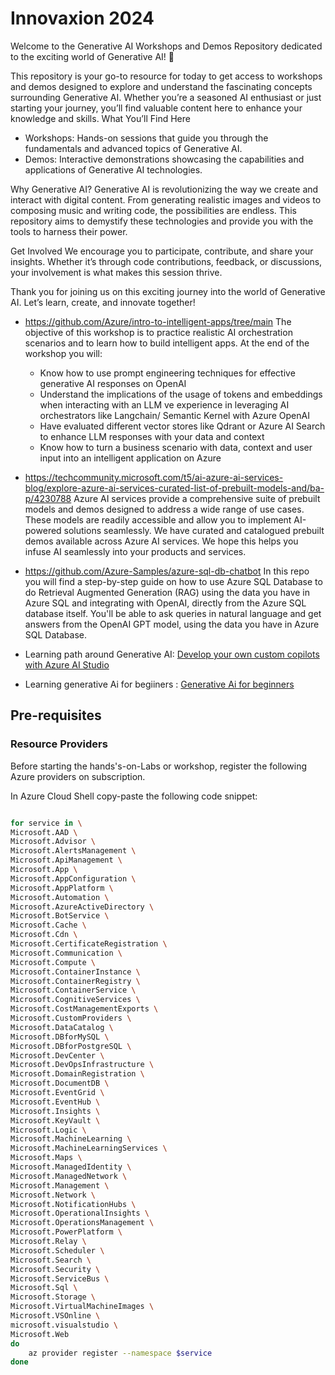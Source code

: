 # Innovaxion 2024

Welcome to the Generative AI Workshops and Demos Repository dedicated to the exciting world of Generative AI! 🎉

This repository is your go-to resource for today to get access to workshops and demos designed to explore and understand the fascinating concepts surrounding Generative AI. Whether you’re a seasoned AI enthusiast or just starting your journey, you’ll find valuable content here to enhance your knowledge and skills.
What You’ll Find Here
- Workshops: Hands-on sessions that guide you through the fundamentals and advanced topics of Generative AI.
- Demos: Interactive demonstrations showcasing the capabilities and applications of Generative AI technologies.


Why Generative AI?
Generative AI is revolutionizing the way we create and interact with digital content. From generating realistic images and videos to composing music and writing code, the possibilities are endless. This repository aims to demystify these technologies and provide you with the tools to harness their power.

Get Involved
We encourage you to participate, contribute, and share your insights. Whether it’s through code contributions, feedback, or discussions, your involvement is what makes this session thrive.

Thank you for joining us on this exciting journey into the world of Generative AI. Let’s learn, create, and innovate together!


* https://github.com/Azure/intro-to-intelligent-apps/tree/main
The objective of this workshop is to practice realistic AI orchestration scenarios and to learn how to build intelligent apps. At the end of the workshop you will:
  * Know how to use prompt engineering techniques for effective generative AI responses on OpenAI
  * Understand the implications of the usage of tokens and embeddings when interacting with an LLM  ve experience in leveraging AI orchestrators like Langchain/ Semantic Kernel with Azure OpenAI
  * Have evaluated different vector stores like Qdrant or Azure AI Search to enhance LLM responses with your data and context
  * Know how to turn a business scenario with data, context and user input into an intelligent application on Azure

* https://techcommunity.microsoft.com/t5/ai-azure-ai-services-blog/explore-azure-ai-services-curated-list-of-prebuilt-models-and/ba-p/4230788
Azure AI services provide a comprehensive suite of prebuilt models and demos designed to address a wide range of use cases. These models are readily accessible and allow you to implement AI-powered solutions seamlessly. We have curated and catalogued prebuilt demos available across Azure AI services. We hope this helps you infuse AI seamlessly into your products and services.
* https://github.com/Azure-Samples/azure-sql-db-chatbot In this repo you will find a step-by-step guide on how to use Azure SQL Database to do Retrieval Augmented Generation (RAG) using the data you have in Azure SQL and integrating with OpenAI, directly from the Azure SQL database itself. You'll be able to ask queries in natural language and get answers from the OpenAI GPT model, using the data you have in Azure SQL Database.

* Learning path around Generative AI: [Develop your own custom copilots with Azure AI Studio](https://learn.microsoft.com/en-us/training/paths/create-custom-copilots-ai-studio/?wt.mc_id=ignite23_breakout_collection_azuremktg_AI)

* Learning generative Ai for begiiners : [Generative Ai for beginners](https://github.com/microsoft/generative-ai-for-beginners)
## Pre-requisites

### Resource Providers

Before starting the hands's-on-Labs or workshop, register the following Azure providers on subscription.

In Azure Cloud Shell copy-paste the following code snippet:

``` bash

for service in \
Microsoft.AAD \
Microsoft.Advisor \
Microsoft.AlertsManagement \
Microsoft.ApiManagement \
Microsoft.App \
Microsoft.AppConfiguration \
Microsoft.AppPlatform \
Microsoft.Automation \
Microsoft.AzureActiveDirectory \
Microsoft.BotService \
Microsoft.Cache \
Microsoft.Cdn \
Microsoft.CertificateRegistration \
Microsoft.Communication \
Microsoft.Compute \
Microsoft.ContainerInstance \
Microsoft.ContainerRegistry \
Microsoft.ContainerService \
Microsoft.CognitiveServices \
Microsoft.CostManagementExports \
Microsoft.CustomProviders \
Microsoft.DataCatalog \
Microsoft.DBforMySQL \
Microsoft.DBforPostgreSQL \
Microsoft.DevCenter \
Microsoft.DevOpsInfrastructure \
Microsoft.DomainRegistration \
Microsoft.DocumentDB \
Microsoft.EventGrid \
Microsoft.EventHub \
Microsoft.Insights \
Microsoft.KeyVault \
Microsoft.Logic \
Microsoft.MachineLearning \
Microsoft.MachineLearningServices \
Microsoft.Maps \
Microsoft.ManagedIdentity \
Microsoft.ManagedNetwork \
Microsoft.Management \
Microsoft.Network \
Microsoft.NotificationHubs \
Microsoft.OperationalInsights \
Microsoft.OperationsManagement \
Microsoft.PowerPlatform \
Microsoft.Relay \
Microsoft.Scheduler \
Microsoft.Search \
Microsoft.Security \
Microsoft.ServiceBus \
Microsoft.Sql \
Microsoft.Storage \
Microsoft.VirtualMachineImages \
Microsoft.VSOnline \
microsoft.visualstudio \
Microsoft.Web
do
    az provider register --namespace $service
done
```
